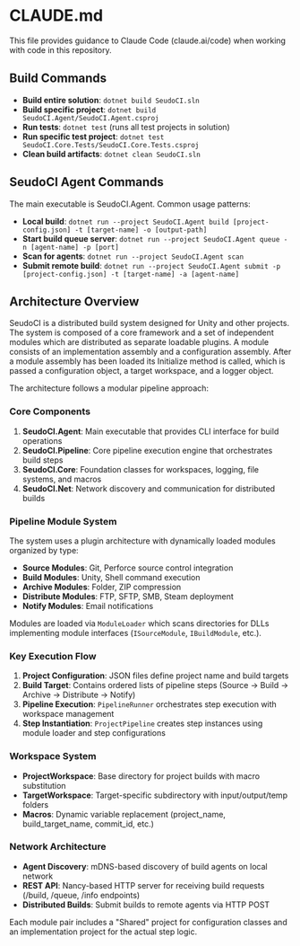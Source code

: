 # CLAUDE.md

This file provides guidance to Claude Code (claude.ai/code) when working with code in this repository.


## Build Commands

- **Build entire solution**: `dotnet build SeudoCI.sln`
- **Build specific project**: `dotnet build SeudoCI.Agent/SeudoCI.Agent.csproj`
- **Run tests**: `dotnet test` (runs all test projects in solution)
- **Run specific test project**: `dotnet test SeudoCI.Core.Tests/SeudoCI.Core.Tests.csproj`
- **Clean build artifacts**: `dotnet clean SeudoCI.sln`

## SeudoCI Agent Commands

The main executable is SeudoCI.Agent. Common usage patterns:

- **Local build**: `dotnet run --project SeudoCI.Agent build [project-config.json] -t [target-name] -o [output-path]`
- **Start build queue server**: `dotnet run --project SeudoCI.Agent queue -n [agent-name] -p [port]`
- **Scan for agents**: `dotnet run --project SeudoCI.Agent scan`
- **Submit remote build**: `dotnet run --project SeudoCI.Agent submit -p [project-config.json] -t [target-name] -a [agent-name]`

## Architecture Overview

SeudoCI is a distributed build system designed for Unity and other projects. The system is composed of a core framework and a set of independent modules which are distributed as separate loadable plugins. A module consists of an implementation assembly and a configuration assembly. After a module assembly has been loaded its Initialize method is called, which is passed a configuration object, a target workspace, and a logger object.

The architecture follows a modular pipeline approach:

### Core Components

1. **SeudoCI.Agent**: Main executable that provides CLI interface for build operations
2. **SeudoCI.Pipeline**: Core pipeline execution engine that orchestrates build steps
3. **SeudoCI.Core**: Foundation classes for workspaces, logging, file systems, and macros
4. **SeudoCI.Net**: Network discovery and communication for distributed builds

### Pipeline Module System

The system uses a plugin architecture with dynamically loaded modules organized by type:

- **Source Modules**: Git, Perforce source control integration
- **Build Modules**: Unity, Shell command execution
- **Archive Modules**: Folder, ZIP compression
- **Distribute Modules**: FTP, SFTP, SMB, Steam deployment
- **Notify Modules**: Email notifications

Modules are loaded via `ModuleLoader` which scans directories for DLLs implementing module interfaces (`ISourceModule`, `IBuildModule`, etc.).

### Key Execution Flow

1. **Project Configuration**: JSON files define project name and build targets
2. **Build Target**: Contains ordered lists of pipeline steps (Source → Build → Archive → Distribute → Notify)
3. **Pipeline Execution**: `PipelineRunner` orchestrates step execution with workspace management
4. **Step Instantiation**: `ProjectPipeline` creates step instances using module loader and step configurations

### Workspace System

- **ProjectWorkspace**: Base directory for project builds with macro substitution
- **TargetWorkspace**: Target-specific subdirectory with input/output/temp folders
- **Macros**: Dynamic variable replacement (project_name, build_target_name, commit_id, etc.)

### Network Architecture

- **Agent Discovery**: mDNS-based discovery of build agents on local network
- **REST API**: Nancy-based HTTP server for receiving build requests (/build, /queue, /info endpoints)
- **Distributed Builds**: Submit builds to remote agents via HTTP POST

Each module pair includes a "Shared" project for configuration classes and an implementation project for the actual step logic.